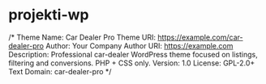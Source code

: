 # projekti-wp

/*
Theme Name: Car Dealer Pro
Theme URI:  https://example.com/car-dealer-pro
Author:      Your Company
Author URI:  https://example.com
Description: Professional car-dealer WordPress theme focused on listings, filtering and conversions. PHP + CSS only.
Version:     1.0
License:     GPL-2.0+
Text Domain: car-dealer-pro
*/